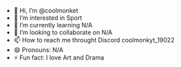 - 👋 Hi, I’m @coolmonket
- 👀 I’m interested in Sport
- 🌱 I’m currently learning N/A
- 💞️ I’m looking to collaborate on N/A
- 📫 How to reach me throught Discord coolmonkyt_19022
- 😄 Pronouns: N/A
- ⚡ Fun fact: I love Art and Drama

<!---
coolmonket/coolmonket is a ✨ special ✨ repository because its `README.md` (this file) appears on your GitHub profile.
You can click the Preview link to take a look at your changes.
--->
